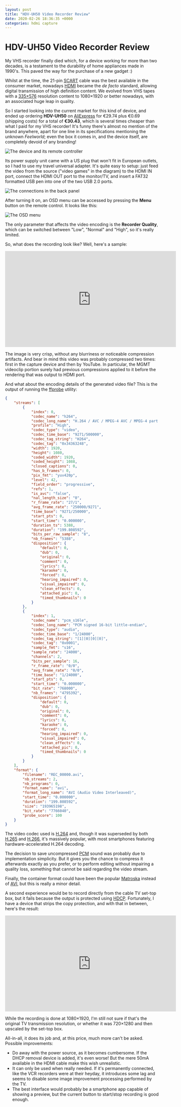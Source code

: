 ```yaml
---
layout: post
title: "HDV-UH50 Video Recorder Review"
date: 2020-02-26 18:36:35 +0000
categories: hdmi capture
---
```

# HDV-UH50 Video Recorder Review

My VHS recorder finally died which, for a device working for more than two decades, is a testament to the durability of home appliances made in 1990's. This paved the way for the purchase of a new gadget :)

Whilst at the time, the 21-pin [SCART](https://en.wikipedia.org/wiki/SCART) cable was the best available in the consumer market, nowadays [HDMI](https://en.wikipedia.org/wiki/HDMI) became the *de facto* standard, allowing digital transmission of high definition content. We evolved from VHS tapes with a [335×576](https://en.wikipedia.org/wiki/VHS#Video_recording) resolution content to 1080×1920 or better nowadays, with an associated huge leap in quality.

So I started looking into the current market for this kind of device, and ended up ordering **HDV-UH50** on [AliExpress](https://www.aliexpress.com/) for €29.74 plus €0.69 (shipping costs) for a total of **€30.43**, which is several times cheaper than what I paid for my VHS recorder! It's funny there's almost no mention of the brand anywhere, apart for one line in its specifications mentioning the unknown *Feelworld*; even the box it comes in, and the device itself, are completely devoid of any branding!

![The device and its remote controller](2020-02-26-hdv-uh50-review_files/device_and_remote.jpg)

Its power supply unit came with a US plug that won't fit in European outlets, so I had to use my travel universal adapter. It's quite easy to setup: just feed the video from the source ("video games" in the diagram) to the HDMI IN port, connect the HDMI OUT port to the monitor/TV, and insert a FAT32 formatted USB pen into one of the two USB 2.0 ports.

![The connections in the back panel](2020-02-26-hdv-uh50-review_files/connections.jpg)

After turning it on, an OSD menu can be accessed by pressing the **Menu** button on the remote control. It looks like this:

![The OSD menu](2020-02-26-hdv-uh50-review_files/osd_menu.jpg)

The only parameter that affects the video encoding is the **Recorder Quality**, which can be switched between "Low", "Normal" and "High", so it's really limited.

So, what does the recording look like? Well, here's a sample:

<iframe width="560" height="315" src="https://www.youtube.com/embed/UuEw_uNCurA" frameborder="0" allow="accelerometer; autoplay; clipboard-write; encrypted-media; gyroscope; picture-in-picture" allowfullscreen></iframe>

The image is very crisp, without any blurriness or noticeable compression artifacts. And bear in mind this video was probably compressed two times: first in the capture device and then by YouTube. In particular, the MGMT videoclip portion surely had previous compressions applied to it before the rendering that was output to HDMI port.

And what about the encoding details of the generated video file? This is the output of running the [ffprobe](https://ffmpeg.org/ffprobe.html) utility:

```json
{
    "streams": [
        {
            "index": 0,
            "codec_name": "h264",
            "codec_long_name": "H.264 / AVC / MPEG-4 AVC / MPEG-4 part 10",
            "profile": "High",
            "codec_type": "video",
            "codec_time_base": "9271/500000",
            "codec_tag_string": "H264",
            "codec_tag": "0x34363248",
            "width": 1920,
            "height": 1080,
            "coded_width": 1920,
            "coded_height": 1088,
            "closed_captions": 0,
            "has_b_frames": 0,
            "pix_fmt": "yuv420p",
            "level": 42,
            "field_order": "progressive",
            "refs": 1,
            "is_avc": "false",
            "nal_length_size": "0",
            "r_frame_rate": "27/1",
            "avg_frame_rate": "250000/9271",
            "time_base": "9271/250000",
            "start_pts": 0,
            "start_time": "0.000000",
            "duration_ts": 5388,
            "duration": "199.808592",
            "bits_per_raw_sample": "8",
            "nb_frames": "5388",
            "disposition": {
                "default": 0,
                "dub": 0,
                "original": 0,
                "comment": 0,
                "lyrics": 0,
                "karaoke": 0,
                "forced": 0,
                "hearing_impaired": 0,
                "visual_impaired": 0,
                "clean_effects": 0,
                "attached_pic": 0,
                "timed_thumbnails": 0
            }
        },
        {
            "index": 1,
            "codec_name": "pcm_s16le",
            "codec_long_name": "PCM signed 16-bit little-endian",
            "codec_type": "audio",
            "codec_time_base": "1/24000",
            "codec_tag_string": "[1][0][0][0]",
            "codec_tag": "0x0001",
            "sample_fmt": "s16",
            "sample_rate": "24000",
            "channels": 2,
            "bits_per_sample": 16,
            "r_frame_rate": "0/0",
            "avg_frame_rate": "0/0",
            "time_base": "1/24000",
            "start_pts": 0,
            "start_time": "0.000000",
            "bit_rate": "768000",
            "nb_frames": "4795392",
            "disposition": {
                "default": 0,
                "dub": 0,
                "original": 0,
                "comment": 0,
                "lyrics": 0,
                "karaoke": 0,
                "forced": 0,
                "hearing_impaired": 0,
                "visual_impaired": 0,
                "clean_effects": 0,
                "attached_pic": 0,
                "timed_thumbnails": 0
            }
        }
    ],
    "format": {
        "filename": "REC_00000.avi",
        "nb_streams": 2,
        "nb_programs": 0,
        "format_name": "avi",
        "format_long_name": "AVI (Audio Video Interleaved)",
        "start_time": "0.000000",
        "duration": "199.808592",
        "size": "193965198",
        "bit_rate": "7766040",
        "probe_score": 100
    }
}
```

The video codec used is [H.264](https://en.wikipedia.org/wiki/Advanced_Video_Coding) and, though it was superseded by both [H.265](https://en.wikipedia.org/wiki/High_Efficiency_Video_Coding) and [H.266](https://en.wikipedia.org/wiki/Versatile_Video_Coding), it's massively popular, with most smartphones featuring hardware-accelerated H.264 decoding.

The decision to save uncompressed [PCM](https://en.wikipedia.org/wiki/Pulse-code_modulation) sound was probably due to implementation simplicity. But it gives you the chance to compress it afterwards exactly as you prefer, or to perform editing without impairing a quality loss, something that cannot be said regarding the video stream.

Finally, the container format could have been the popular [Matroska](https://en.wikipedia.org/wiki/Matroska) instead of [AVI](https://en.wikipedia.org/wiki/Audio_Video_Interleave), but this is really a minor detail.

A second experience would be to record directly from the cable TV set-top box, but it fails because the output is protected using [HDCP](https://en.wikipedia.org/wiki/High-bandwidth_Digital_Content_Protection). Fortunately, I have a device that strips the copy protection, and with that in between, here's the result:

<iframe width="560" height="315" src="https://www.youtube.com/embed/pXQyKJK5b_8" frameborder="0" allow="accelerometer; autoplay; clipboard-write; encrypted-media; gyroscope; picture-in-picture" allowfullscreen></iframe>

While the recording is done at 1080×1920, I'm still not sure if that's the original TV transmission resolution, or whether it was 720×1280 and then upscaled by the set-top box.

All-in-all, it does its job and, at this price, much more can't be asked. Possible improvements:
  * Do away with the power source, as it becomes cumbersome. If the DHCP removal device is added, it's even worse! But the mere 50mA available in the HDMI cable make this wish unrealistic.
  * It can only be used when really needed. If it's permanently connected, like the VCR recorders were at their heyday, it introduces some lag and seems to disable some image improvement processing performed by the TV.
  * The best interface would probably be a smartphone app capable of showing a preview, but the current button to start/stop recording is good enough.
